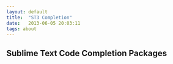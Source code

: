 ```yaml
---
layout: default
title:  "ST3 Completion"
date:   2013-06-05 20:03:11
tags: about
---
```

## Sublime Text Code Completion Packages